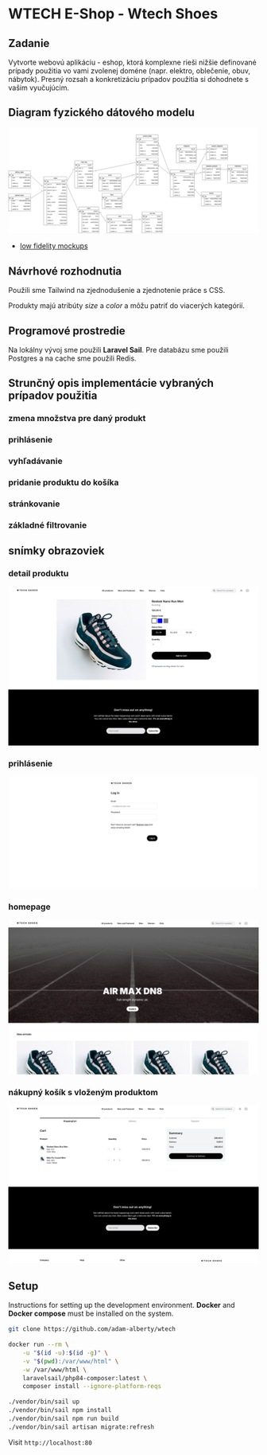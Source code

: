 # WTECH E-Shop - Wtech Shoes

## Zadanie

Vytvorte webovú aplikáciu - eshop, ktorá komplexne rieši nižšie definované prípady použitia vo vami zvolenej doméne (napr. elektro, oblečenie, obuv, nábytok). Presný rozsah a konkretizáciu prípadov použitia si dohodnete s vašim vyučujúcim.

## Diagram fyzického dátového modelu

[![data model](./docs/data_model.png)](./docs/data_model.png)

- [low fidelity mockups](https://www.figma.com/design/aEwQDwwaRpp2uxGbN7WY8G/WTECH-wireframe?node-id=0-1&t=TnCMdlIpoeTeh7sg-1)

## Návrhové rozhodnutia

Použili sme Tailwind na zjednodušenie a zjednotenie práce s CSS.

Produkty majú atribúty *size* a *color* a môžu patriť do viacerých kategórií.

## Programové prostredie

Na lokálny vývoj sme použili **Laravel Sail**. Pre databázu sme použili Postgres a na cache sme použili Redis.

## Strunčný opis implementácie vybraných prípadov použitia

### zmena množstva pre daný produkt

### prihlásenie

### vyhľadávanie

### pridanie produktu do košíka

### stránkovanie

### základné filtrovanie

## snímky obrazoviek

### detail produktu

![Product detail](./docs/screenshots/product-detail.png)

### prihlásenie

![Login](./docs/screenshots/login.png)

### homepage

![Homepage](./docs/screenshots/homepage.png)

### nákupný košík s vloženým produktom

![Cart](./docs/screenshots/cart.png)

## Setup

Instructions for setting up the development environment. **Docker** and **Docker compose** must be installed on the system.

```sh
git clone https://github.com/adam-alberty/wtech
```

```sh
docker run --rm \
    -u "$(id -u):$(id -g)" \
    -v "$(pwd):/var/www/html" \
    -w /var/www/html \
    laravelsail/php84-composer:latest \
    composer install --ignore-platform-reqs
```

```sh
./vendor/bin/sail up
./vendor/bin/sail npm install
./vendor/bin/sail npm run build
./vendor/bin/sail artisan migrate:refresh
```

Visit `http://localhost:80`
